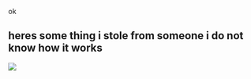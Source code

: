 ok
## heres some thing i stole from someone i do not know how it works
![](https://github-readme-stats.vercel.app/api/top-langs/?username=tema5002&theme=dark&layout=compact)
